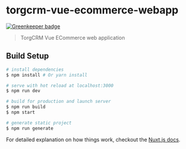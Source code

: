 # torgcrm-vue-ecommerce-webapp

[![Greenkeeper badge](https://badges.greenkeeper.io/torgcrm/torgcrm-vue-ecommerce-webapp.svg)](https://greenkeeper.io/)

> TorgCRM Vue ECommerce web application

## Build Setup

``` bash
# install dependencies
$ npm install # Or yarn install

# serve with hot reload at localhost:3000
$ npm run dev

# build for production and launch server
$ npm run build
$ npm start

# generate static project
$ npm run generate
```

For detailed explanation on how things work, checkout the [Nuxt.js docs](https://github.com/nuxt/nuxt.js).
